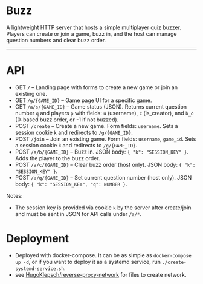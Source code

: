 # Buzz

A lightweight HTTP server that hosts a simple multiplayer quiz buzzer. 
Players can create or join a game, buzz in, and the host can manage question 
numbers and clear buzz order.

---

# API

- GET `/` – Landing page with forms to create a new game or join an existing one.
- GET `/g/{GAME_ID}` – Game page UI for a specific game.
- GET `/a/s/{GAME_ID}` – Game status (JSON). Returns current question number `q` 
and players `p` with fields: `u` (username), `c` (is_creator), and `b_o` 
(0-based buzz order, or -1 if not buzzed).
- POST `/create` – Create a new game. Form fields: `username`. Sets a session 
cookie `k` and redirects to `/g/{GAME_ID}`.
- POST `/join` – Join an existing game. Form fields: `username`, `game_id`. 
Sets a session cookie `k` and redirects to `/g/{GAME_ID}`.
- POST `/a/b/{GAME_ID}` – Buzz in. JSON body: `{ "k": "SESSION_KEY" }`. Adds 
the player to the buzz order.
- POST `/a/c/{GAME_ID}` – Clear buzz order (host only). JSON body: `{ "k": "SESSION_KEY" }`.
- POST `/a/q/{GAME_ID}` – Set current question number (host only). JSON body: `{ "k": "SESSION_KEY", "q": NUMBER }`.

Notes:
- The session key is provided via cookie `k` by the server after create/join and must be sent in JSON for API calls under `/a/*`.

# Deployment

* Deployed with docker-compose. It can be as simple as `docker-compose up -d`,
or if you want to deploy it as a systemd service, run `./create-systemd-service.sh`.
* see [HugoKlepsch/reverse-proxy-network](http://github.com/HugoKlepsch/reverse-proxy-network) for files to create network.

